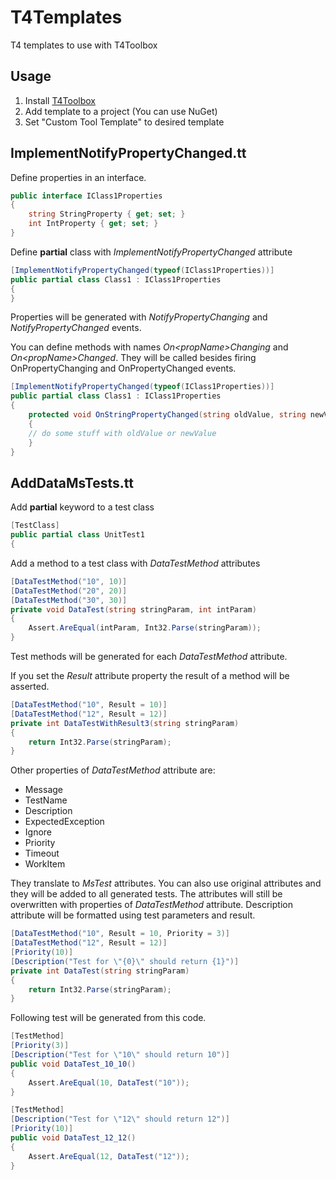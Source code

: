 T4Templates
===========

T4 templates to use with T4Toolbox

Usage
-----

1. Install [T4Toolbox](http://t4toolbox.codeplex.com/)
2. Add template to a project (You can use NuGet)
3. Set "Custom Tool Template" to desired template

ImplementNotifyPropertyChanged.tt
---------------------------------

Define properties in an interface.

```c#
public interface IClass1Properties
{
    string StringProperty { get; set; }
    int IntProperty { get; set; }
}
```    
Define **partial** class with *ImplementNotifyPropertyChanged* attribute

```c#
[ImplementNotifyPropertyChanged(typeof(IClass1Properties))]
public partial class Class1 : IClass1Properties
{
}
```    
Properties will be generated with *NotifyPropertyChanging* and *NotifyPropertyChanged* events.

You can define methods with names *On&lt;propName&gt;Changing* and *On&lt;propName&gt;Changed*. They will be called besides firing OnPropertyChanging and OnPropertyChanged events.
```c#
[ImplementNotifyPropertyChanged(typeof(IClass1Properties))]
public partial class Class1 : IClass1Properties
{
    protected void OnStringPropertyChanged(string oldValue, string newValue)
    {
    // do some stuff with oldValue or newValue
    }
}
```    

AddDataMsTests.tt
-----------------

Add **partial** keyword to a test class

```c#
[TestClass]
public partial class UnitTest1
{
```
Add a method to a test class with *DataTestMethod* attributes

```c#
[DataTestMethod("10", 10)]
[DataTestMethod("20", 20)]
[DataTestMethod("30", 30)]
private void DataTest(string stringParam, int intParam)
{
    Assert.AreEqual(intParam, Int32.Parse(stringParam));
}
```    
Test methods will be generated for each *DataTestMethod* attribute.

If you set the *Result* attribute property the result of a method will be asserted.

```c#
[DataTestMethod("10", Result = 10)]
[DataTestMethod("12", Result = 12)]
private int DataTestWithResult3(string stringParam)
{
    return Int32.Parse(stringParam);
}
```
Other properties of *DataTestMethod* attribute are:
* Message
* TestName
* Description
* ExpectedException
* Ignore
* Priority
* Timeout
* WorkItem

They translate to *MsTest* attributes. You can also use original attributes and they will be added to all generated 
tests. The attributes will still be overwritten with properties of *DataTestMethod* attribute. 
Description attribute will be formatted using test parameters and result.

```c#
[DataTestMethod("10", Result = 10, Priority = 3)]
[DataTestMethod("12", Result = 12)]
[Priority(10)]
[Description("Test for \"{0}\" should return {1}")]
private int DataTest(string stringParam)
{
    return Int32.Parse(stringParam);
}
```
Following test will be generated from this code.

```c#
[TestMethod]
[Priority(3)]
[Description("Test for \"10\" should return 10")]
public void DataTest_10_10()
{
    Assert.AreEqual(10, DataTest("10"));
}

[TestMethod]
[Description("Test for \"12\" should return 12")]
[Priority(10)]
public void DataTest_12_12()
{
    Assert.AreEqual(12, DataTest("12"));
}
```
